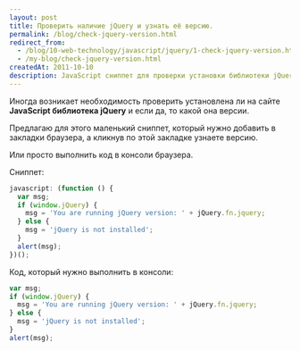 ```yaml
---
layout: post
title: Проверить наличие jQuery и узнать её версию.
permalink: /blog/check-jquery-version.html
redirect_from:
  - /blog/10-web-technology/javascript/jquery/1-check-jquery-version.html
  - /my-blog/check-jquery-version.html
createdAt: 2011-10-10
description: JavaScript сниппет для проверки установки библиотеки jQuery на сайте и определения её версии через консоль браузера.
---
```


Иногда возникает необходимость проверить установлена ли на сайте **JavaScript библиотека jQuery** и если да, то какой она версии.

Предлагаю для этого маленький сниппет, который нужно добавить в закладки браузера, а кликнув по этой закладке узнаете версию.

Или просто выполнить код в консоли браузера.

<!--more-->

Сниппет:

```js
javascript: (function () {
  var msg;
  if (window.jQuery) {
    msg = 'You are running jQuery version: ' + jQuery.fn.jquery;
  } else {
    msg = 'jQuery is not installed';
  }
  alert(msg);
})();
```

Код, который нужно выполнить в консоли:

```js
var msg;
if (window.jQuery) {
  msg = 'You are running jQuery version: ' + jQuery.fn.jquery;
} else {
  msg = 'jQuery is not installed';
}
alert(msg);
```
